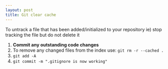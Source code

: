 ```yaml
---
layout: post
title: Git clear cache
---
```


To untrack a file that has been added/initialized to your repository ie) stop tracking the file but do not delete it


1. **Commit any outstanding code changes**
2. To remove any changed files from the index use: `git rm -r --cached .`
3. `git add -A`
4. `git commit -m ".gitignore is now working"`

